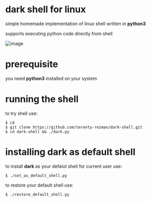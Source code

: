 # dark shell for linux
simple homemade implementation of linux shell written in __python3__

supports executing python code directly from shell

![image](https://user-images.githubusercontent.com/58115884/129879787-36974925-d859-4c2e-a8c9-cce857a84992.png)

# prerequisite
you need __python3__ installed on your system

# running the shell
to try shell use:
```
$ cd
$ git clone https://github.com/terenty-rezman/dark-shell.git
$ cd dark-shell && ./dark.py
```

# installing dark as default shell
to install __dark__ as your defalut shell for current user use:
```
$ ./set_as_default_shell.py
```
to restore your default shell use:
```
$ ./restore_default_shell.py
```
